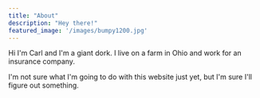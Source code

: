```yaml
---
title: "About"
description: "Hey there!"
featured_image: '/images/bumpy1200.jpg'
---
```

Hi I'm Carl and I'm a giant dork. I live on a farm in Ohio and work for an insurance company.

I'm not sure what I'm going to do with this website just yet, but I'm sure I'll figure out something.

